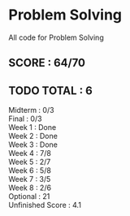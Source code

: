 # Problem Solving  
All code for Problem Solving  
  
## SCORE : 64/70  
## TODO TOTAL : 6  
  
Midterm : 0/3  
Final : 0/3  
Week 1 : Done  
Week 2 : Done  
Week 3 : Done  
Week 4 : 7/8  
Week 5 : 2/7  
Week 6 : 5/8  
Week 7 : 3/5  
Week 8 : 2/6  
Optional : 21  
Unfinished Score : 4.1  